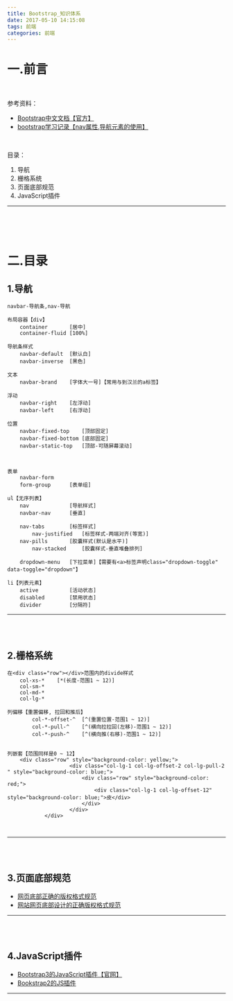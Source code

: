 ```yaml
---
title: Bootstrap_知识体系
date: 2017-05-10 14:15:08
tags: 前端
categories: 前端
---
```





一.前言
=======================
<br>

参考资料：
+ [Bootstrap中文文档【官方】](http://v3.bootcss.com/)
+ [bootstrap学习记录【nav属性,导航元素的使用】](http://www.jianshu.com/p/4ef75b89785a)
<br>


目录：
1. 导航
2. 栅格系统
3. 页面底部规范
4. JavaScript插件



---
<br><br><br>


二.目录
===========================

1.导航
-------------------
```
navbar-导航条,nav-导航

布局容器【div】
	container 		[居中]
	container-fluid	[100%]

导航条样式
	navbar-default	[默认白]
	navbar-inverse  [黑色]

文本
	navbar-brand    [字体大一号]【常用与到汉兰的a标签】

浮动
	navbar-right	[左浮动]
	navbar-left		[右浮动]

位置
	navbar-fixed-top    [顶部固定]
	navbar-fixed-bottom [底部固定]	
	navbar-static-top   [顶部-可随屏幕滚动]



表单
	navbar-form		
	form-group		[表单组]

ul【无序列表】
	nav 			[导航样式]
	navbar-nav   	[垂直]

	nav-tabs		[标签样式]
		nav-justified	[标签样式-两端对齐(等宽)]
	nav-pills		[胶囊样式(默认是水平)]
		nav-stacked		[胶囊样式-垂直堆叠排列]

	dropdown-menu	[下拉菜单]【需要有<a>标签声明class="dropdown-toggle" data-toggle="dropdown"】

li【列表元素】
	active			[活动状态]
	disabled		[禁用状态]
	divider			[分隔符]

```



---
<br><br>


2.栅格系统
-------------------------
```
在<div class="row"></div>范围内的divide样式
	col-xs-*	[*(长度-范围1 ~ 12)]
	col-sm-*
	col-md-*
	col-lg-*

列偏移【重置偏移, 拉回和推后】
		col-*-offset-^  [^(重置位置-范围1 ~ 12)]
		col-*-pull-^ 	[^(横向拉拉回(左移)-范围1 ~ 12)]
		col-*-push-^ 	[^(横向推(右移)-范围1 ~ 12)]


列嵌套【范围同样是0 ~ 12】
	<div class="row" style="background-color: yellow;">
                    <div class="col-lg-1 col-lg-offset-2 col-lg-pull-2 " style="background-color: blue;">
                        <div class="row" style="background-color: red;">
                            <div class="col-lg-1 col-lg-offset-12" style="background-color: blue;">皮</div>
                        </div>
                    </div>
            </div>



```


---
<br><br>



3.页面底部规范
-----------------------


+ [网页底部正确的版权格式规范 ](http://paituwang.com/node/39)
+ [网站网页底部设计的正确版权格式规范](http://adophper.com/tag-%25e7%25bd%2591%25e7%25ab%2599%25e7%25bd%2591%25e9%25a1%25b5%25e5%25ba%2595%25e9%2583%25a8%25e8%25ae%25be%25e8%25ae%25a1%25e7%259a%2584%25e6%25ad%25a3%25e7%25a1%25ae%25e7%2589%2588%25e6%259d%2583%25e6%25a0%25bc%25e5%25bc%258f%25e8%25a7%2584%25e8%258c%2583.html)


---
<br><br>

4.JavaScript插件
-----------------------

+ [Bootstrap3的JavaScript插件【官网】](http://v3.bootcss.com/javascript/)
+ [Bookstrap2的JS插件](http://v2.bootcss.com/javascript.html)
---
<br><br>